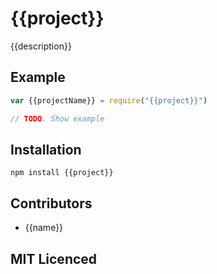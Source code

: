 # {{project}}

<!-- [![build status][1]][2] [![dependency status][3]][4] -->

<!-- [![browser support][5]][6] -->

{{description}}

## Example

```js
var {{projectName}} = require("{{project}}")

// TODO. Show example
```

## Installation

`npm install {{project}}`

## Contributors

 - {{name}}

## MIT Licenced

  [1]: https://secure.travis-ci.org/Colingo/{{project}}.png
  [2]: https://travis-ci.org/Colingo/{{project}}
  [3]: https://david-dm.org/Colingo/{{project}}.png
  [4]: https://david-dm.org/Colingo/{{project}}
  [5]: https://ci.testling.com/Colingo/{{project}}.png
  [6]: https://ci.testling.com/Colingo/{{project}}
